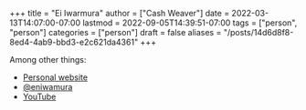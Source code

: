+++
title = "Ei Iwarmura"
author = ["Cash Weaver"]
date = 2022-03-13T14:07:00-07:00
lastmod = 2022-09-05T14:39:51-07:00
tags = ["person", "person"]
categories = ["person"]
draft = false
aliases = "/posts/14d6d8f8-8ed4-4ab9-bbd3-e2c621da4361"
+++

Among other things:

-   [Personal website](https://www.en-iwamura.com/)
-   [@eniwamura](https://instagram.com/eniwamura)
-   [YouTube](https://www.youtube.com/channel/UCiJjYQgwpKzAMlZFND8G5lg)
